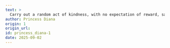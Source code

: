 ```yaml
---
text: >
  Carry out a random act of kindness, with no expectation of reward, safe in the knowledge that one day someone might do the same for you.
author: Princess Diana
origin: 1
origin_url:
id: princess_diana-1
date: 2025-09-02 
---
```

